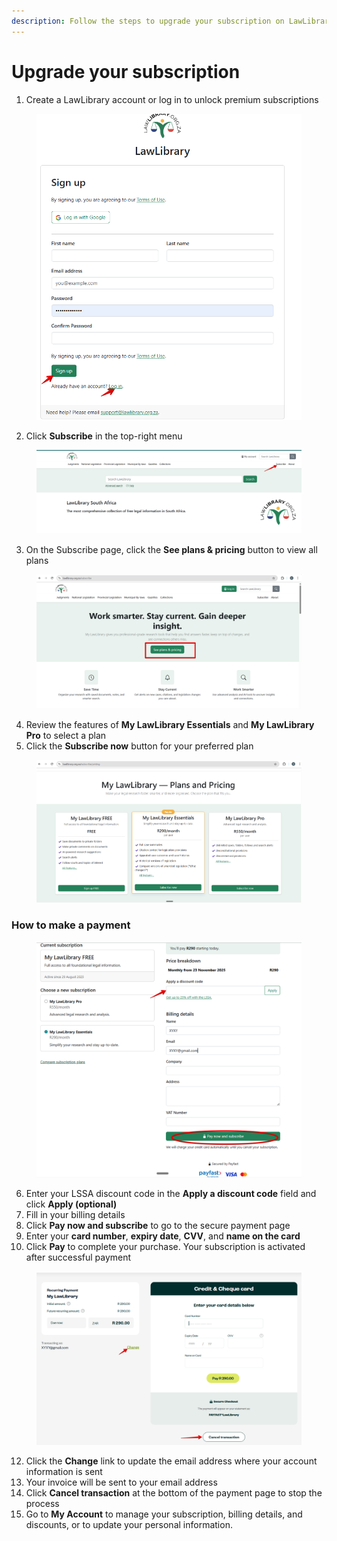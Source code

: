 ```yaml
---
description: Follow the steps to upgrade your subscription on LawLibrary.
---
```


# Upgrade your subscription

1. Create a LawLibrary account or log in to unlock premium subscriptions

<figure><img src="../.gitbook/assets/tanzlii--LL SUB 2.png" alt=""><figcaption></figcaption></figure>

2. Click **Subscribe** in the top-right menu

<figure><img src="../.gitbook/assets/tanzlii--LL SUB 8.png" alt=""><figcaption></figcaption></figure>

3. On the Subscribe page, click the **See plans & pricing** button to view all plans

<figure><img src="../.gitbook/assets/tanzlii--LL SUB 4.png" alt=""><figcaption></figcaption></figure>

4. Review the features of **My LawLibrary Essentials** and **My LawLibrary Pro** to select a plan
5. Click the **Subscribe now** button for your preferred plan

<figure><img src="../.gitbook/assets/tanzlii--LL SUB 5.png" alt=""><figcaption></figcaption></figure>

### How to make a payment

<figure><img src="../.gitbook/assets/tanzlii--LL SUB 6.png" alt=""><figcaption></figcaption></figure>

6. Enter your LSSA discount code in the **Apply a discount code** field and click **Apply (optional)**
7. Fill in your billing details
8. Click **Pay now and subscribe** to go to the secure payment page
9. Enter your **card number**, **expiry date**, **CVV**, and **name on the card**
10. Click **Pay** to complete your purchase. Your subscription is activated after successful payment

<figure><img src="../.gitbook/assets/tanzlii--LL SUB 7.png" alt=""><figcaption></figcaption></figure>

12. Click the **Change** link to update the email address where your account information is sent
13. Your invoice will be sent to your email address
14. Click **Cancel transaction** at the bottom of the payment page to stop the process
15. Go to **My Account** to manage your subscription, billing details, and discounts, or to update your personal information.



